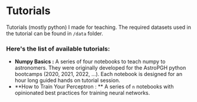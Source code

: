 # Tutorials
Tutorials (mostly python) I made for teaching. The required datasets used in the tutorial can be found in `/data` folder.
### Here's the list of available tutorials:
- **Numpy Basics :** A series of four notebooks to  teach numpy to astronomers. They were originally developed for the AstroPGH python bootcamps (2020, 2021, 2022, ...). Each notebook is designed for an hour long guided hands on tutorial session.
- **How to Train Your Perceptron : ** A series of `n` notebooks with opinionated best practices for training neural networks.
